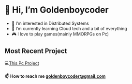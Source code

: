 # 👋 Hi, I’m Goldenboycoder
- 👀 I’m interested in Distributed Systems
- 🌱 I’m currently learning Cloud tech and a bit of everything
- 🎮 I love to play games(mainly MMORPGs on Pc)

## Most Recent Project
💻[This Pc Project](https://github.com/Goldenboycoder/this-pc-project)

#### 📫 How to reach me goldenboycoder@gmail.com
<!---
Goldenboycoder/Goldenboycoder is a ✨ special ✨ repository because its `README.md` (this file) appears on your GitHub profile.
You can click the Preview link to take a look at your changes.
--->
